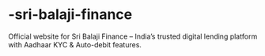 # -sri-balaji-finance
Official website for Sri Balaji Finance – India’s trusted digital lending platform with Aadhaar KYC &amp; Auto-debit features.

